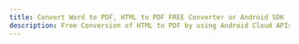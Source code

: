 ---title: Convert Word to PDF, HTML to PDF FREE Converter or Android SDKdescription: Free Conversion of HTML to PDF by using Android Cloud APIs & SDKs. Also Create, Edit & Render Microsoft Word & OpenOffice documents in the Cloud.---